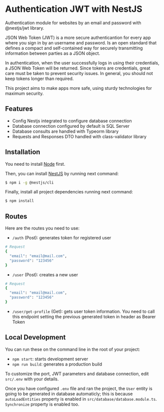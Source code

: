 # Authentication JWT with NestJS

Authentication module for websites by an email and password with @nestjs/jwt library.

JSON Web Token (JWT) is a more secure authenticantion for every app where you sign in by an username and password. Is an open standard that defines a compact and self-contained way for securely transmitting information between parties as a JSON object. 

In authentication, when the user successfully logs in using their credentials, a JSON Web Token will be returned. Since tokens are credentials, great care must be taken to prevent security issues. In general, you should not keep tokens longer than required.

This project aims to make apps more safe, using sturdy technologies for maximum security.


## Features

* Config Nestjs integrated to configure database connection
* Database connection configured by default is SQL Server
* Database consults are handled with Typeorm library
* Requests and Responses DTO handled with class-validator library


## Installation

You need to install [Node](https://nodejs.org/en/) first. 

Then, you can install [NestJS](https://docs.nestjs.com/) by running next command:
```bash
$ npm i -g @nestjs/cli
```

Finally, install all project dependencies running next command:
```bash
$ npm install
```


## Routes

Here are the routes you need to use:

* `/auth` (Post): generates token for registered user
```bash
# Request 
{
  "email": "email@mail.com",
  "password": "123456"
}
```

* `/user` (Post): creates a new user
```bash
# Request
{
  "email": "email@mail.com",
  "password": "123456"
}
```

* `/user/get-profile` (Get): gets user token information. You need to call this endpoint setting the previous generated token in header as Bearer Token


## Local Development

You can run these on the command line in the root of your project:

* `npm start`: starts development server
* `npm run build`: generates a production build

To customize the port, JWT parameters and database connection, edit `src/.env` with your details.

Once you have configured `.env` file and ran the project, the `User` entity is going to be generated in database automaticly; this is because `autoLoadEntities` property is enabled in `src/database/database.module.ts`. `Synchronize` property is enabled too.
